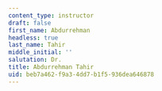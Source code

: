 ```yaml
---
content_type: instructor
draft: false
first_name: Abdurrehman
headless: true
last_name: Tahir
middle_initial: ''
salutation: Dr.
title: Abdurrehman Tahir
uid: beb7a462-f9a3-4dd7-b1f5-936dea646878
---
```

